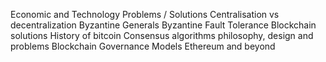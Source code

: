 Economic and Technology Problems / Solutions
Centralisation vs decentralization 
Byzantine Generals
Byzantine Fault Tolerance
Blockchain solutions
History of bitcoin
Consensus algorithms philosophy, design and problems
Blockchain Governance Models
Ethereum and beyond

